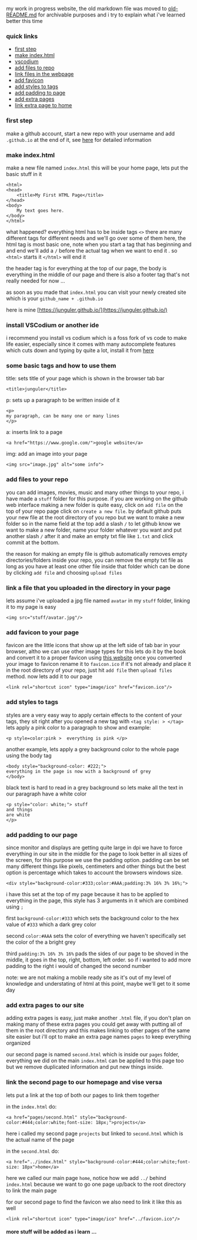 my work in progress website, the old markdown file was moved to [old-README.md](https://github.com/junguler/junguler.github.io/blob/main/old-README.md) for archivable purposes and i try to explain what i've learned better this time

### quick links
 * [first step](https://github.com/junguler/junguler.github.io#first-step)
 * [make index.html](https://github.com/junguler/junguler.github.io#make-indexhtml)
 * [vscodium](https://github.com/junguler/junguler.github.io#install-vscodium-or-another-ide)
 * [add files to repo](https://github.com/junguler/junguler.github.io#add-files-to-your-repo)
 * [link files in the webpage](https://github.com/junguler/junguler.github.io#link-a-file-that-you-uploaded-in-the-directory-in-your-page)
 * [add favicon](https://github.com/junguler/junguler.github.io#add-favicon-to-your-page)
 * [add styles to tags](https://github.com/junguler/junguler.github.io#add-styles-to-tags)
 * [add padding to page](https://github.com/junguler/junguler.github.io#add-padding-to-our-page)
 * [add extra pages](https://github.com/junguler/junguler.github.io#add-extra-pages-to-our-site)
 * [link extra page to home](https://github.com/junguler/junguler.github.io#link-the-second-page-to-our-homepage-and-vise-versa)

### first step
make a github account, start a new repo with your username and add `.github.io` at the end of it, see [here](https://pages.github.com/) for detailed information

### make index.html
make a new file named `index.html` this will be your home page, lets put the basic stuff in it
```
<html>
<head>
    <title>My First HTML Page</title>
</head>
<body>
    My text goes here.
</body>
</html>
```
what happened? everything html has to be inside tags `<>` there are many different tags for different needs and we'll go over some of them here, the html tag is most basic one, note when you start a tag that has beginning and and end we'll add a `/` before the actual tag when we want to end it . so `<html>` starts it `</html>` will end it

the header tag is for everything at the top of our page, the body is everything in the middle of our page and there is also a footer tag that's not really needed for now ...

as soon as you made that `index.html` you can visit your newly created site which is your `github_name + .github.io`

here is mine [https://junguler.github.io/](https://junguler.github.io/)

### install VSCodium or another ide
i recommend you install vs codium which is a foss fork of vs code to make life easier, especially since it comes with many autocomplete features which cuts down and typing by quite a lot, install it from [here](https://vscodium.com/)

### some basic tags and how to use them
title: sets title of your page which is shown in the browser tab bar
```
<title>junguler</title>
```
p: sets up a paragraph to be written inside of it
```
<p>
my paragraph, can be many one or many lines
</p>
```
a: inserts link to a page
```
<a href="https://www.google.com/">google website</a>
```
img: add an image into your page
```
<img src="image.jpg" alt="some info">
```

### add files to your repo
you can add images, movies, music and many other things to your repo, i have made a `stuff` folder for this purpose. if you are working on the github web interface making a new folder is quite easy, click on `add file` on the top of your repo page click on `create a new file`. by default github puts your new file at the root directory of you repo but we want to make a new folder so in the name field at the top add a slash `/` to let github know we want to make a new folder, name your folder whatever you want and put another slash `/` after it and make an empty txt file like `1.txt` and click commit at the bottom.

the reason for making an empty file is github automatically removes empty directories/folders inside your repo, you can remove the empty txt file as long as you have at least one other file inside that folder which can be done by clicking `add file` and choosing `upload files`

### link a file that you uploaded in the directory in your page
lets assume i've uploaded a jpg file named `avatar` in my `stuff` folder, linking it to my page is easy
```
<img src="stuff/avatar.jpg"/>
```

### add favicon to your page
favicon are the little icons that show up at the left side of tab bar in your browser, altho we can use other image types for this lets do it by the book and convert it to a proper favicon using [this website](https://iconifier.net/) once you converted your image to favicon rename it to `favicon.ico` if it's not already and place it in the root directory of your repo, just hit `add file` then `upload files` method. now lets add it to our page
```
<link rel="shortcut icon" type="image/ico" href="favicon.ico"/>
```

### add styles to tags
styles are a very easy way to apply certain effects to the content of your tags, they sit right after you opened a new tag with `<tag style: > </tag>` lets apply a pink color to a paragraph to show and example:
```
<p style=color:pink >  everything is pink </p>
```
another example, lets apply a grey background color to the whole page using the body tag
```
<body style="background-color: #222;">
everything in the page is now with a background of grey
</body>
```
black text is hard to read in a grey background so lets make all the text in our paragraph have a white color
```
<p style="color: white;"> stuff
and things
are white
</p>
```

### add padding to our page
since monitor and displays are getting quite large in dpi we have to force everything in our site in the middle for the page to look better in all sizes of the screen, for this purpose we use the padding option. padding can be set many different things like pixels, centimeters and other things but the best option is percentage which takes to account the browsers windows size.
```
<div style="background-color:#333;color:#AAA;padding:3% 16% 3% 16%;">
```
i have this set at the top of my page because it has to be applied to everything in the page, this style has 3 arguments in it which are combined using `;`

first `background-color:#333` which sets the background color to the hex value of `#333` which a dark grey color

second `color:#AAA` sets the color of everything we haven't specifically set the color of the a bright grey

third `padding:3% 16% 3% 16%` pads the sides of our page to be shoved in the middle, it goes in the top, right, bottom, left order. so if i wanted to add more padding to the right i would of changed the second number

note: we are not making a mobile ready site as it's out of my level of knowledge and understating of html at this point, maybe we'll get to it some day

### add extra pages to our site
adding extra pages is easy, just make another `.html` file, if you don't plan on making many of these extra pages you could get away with putting all of them in the root directory and this makes linking to other pages of the same site easier but i'll opt to make an extra page names `pages` to keep everything organized 

our second page is named `second.html` which is inside our `pages` folder, everything we did on the main `index.html` can be applied to this page too but we remove duplicated information and put new things inside.

### link the second page to our homepage and vise versa
lets put a link at the top of both our pages to link them together 

in the `index.html` do:
```
<a href="pages/second.html" style="background-color:#444;color:white;font-size: 18px;">projects</a>  
```
here i called my second page `projects` but linked to `second.html` which is the actual name of the page

in the `second.html` do:
```
<a href="../index.html" style="background-color:#444;color:white;font-size: 18px">home</a>  
```
here we called our main page `home`, notice how we add `../` behind `index.html` because we want to go one page up/back to the root directory to link the main page

for our second page to find the favicon we also need to link it like this as well 
```
<link rel="shortcut icon" type="image/ico" href="../favicon.ico"/>
```
#### more stuff will be added as i learn ...
